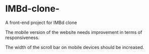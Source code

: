 # IMBd-clone-
A front-end project for IMBd clone 


The mobile version of the website needs improvement in terms of responsiveness.

The width of the scroll bar on mobile devices should be increased.

